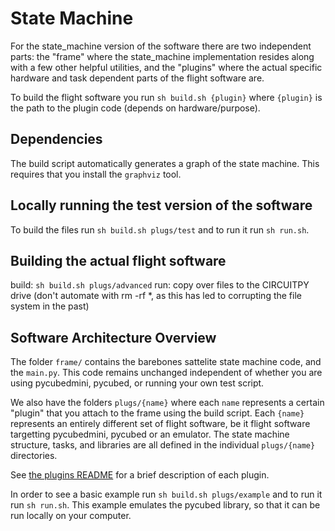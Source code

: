 # State Machine

For the state_machine version of the software there are two independent parts: the "frame" where the state_machine implementation resides along with a few other helpful utilities,
and the "plugins" where the actual specific hardware and task dependent parts of the flight software are.

To build the flight software you run `sh build.sh {plugin}` where `{plugin}` is the path to the plugin code (depends on hardware/purpose).

## Dependencies
The build script automatically generates a graph of the state machine. 
This requires that you install the `graphviz` tool.

## Locally running the test version of the software
To build the files run `sh build.sh plugs/test` and to run it run `sh run.sh`. 

## Building the actual flight software
build: `sh build.sh plugs/advanced`
run: copy over files to the CIRCUITPY drive (don't automate with rm -rf *, as this has led to corrupting the file system in the past)

## Software Architecture Overview

The folder `frame/` contains the barebones sattelite state machine code, and the `main.py`. 
This code remains unchanged independent of whether you are using pycubedmini, pycubed, or running your own test script.

We also have the folders `plugs/{name}` where each `name` represents a certain "plugin" that you attach to the frame using the build script.
Each `{name}` represents an entirely different set of flight software, be it flight software targetting pycubedmini, pycubed or an emulator.
The state machine structure, tasks, and libraries are all defined in the individual `plugs/{name}` directories.

See [the plugins README](plugs/README.md) for a brief description of each plugin.

In order to see a basic example run `sh build.sh plugs/example` and to run it run `sh run.sh`. 
This example emulates the pycubed library, so that it can be run locally on your computer. 
